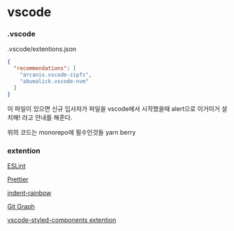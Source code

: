 # vscode

### .vscode

.vscode/extentions.json

```json
{
  "recommendations": [
    "arcanis.vscode-zipfs",
    "abumalick.vscode-nvm"
  ]
}
```

이 파일이 있으면 신규 입사자가 파일을 vscode에서 시작했을때 alert으로 이거이거 설치해! 라고 안내를 해준다.

위의 코드는 monorepo에 필수인것들 yarn berry

### extention

[ESLint](https://marketplace.visualstudio.com/items?itemName=dbaeumer.vscode-eslint)

[Prettier](https://marketplace.visualstudio.com/items?itemName=esbenp.prettier-vscode)

[indent-rainbow](https://marketplace.visualstudio.com/items?itemName=oderwat.indent-rainbow)

[Git Graph](https://marketplace.visualstudio.com/items?itemName=mhutchie.git-graph)

[vscode-styled-components extention](https://marketplace.visualstudio.com/items?itemName=styled-components.vscode-styled-components)
